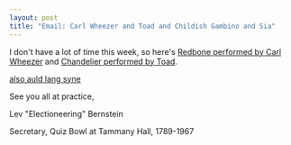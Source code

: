 ```yaml
---
layout: post
title: "Email: Carl Wheezer and Toad and Childish Gambino and Sia"
---
```


I don't have a lot of time this week, so here's [Redbone performed by Carl Wheezer](https://www.youtube.com/watch?v=65BrEZxZIVQ) and [Chandelier performed by Toad](https://www.youtube.com/watch?v=jDwVkXVHIqg).

[also auld lang syne](https://www.youtube.com/watch?v=7wEMnVpvEKE)

See you all at practice,

Lev "Electioneering" Bernstein

Secretary, Quiz Bowl at Tammany Hall, 1789-1967